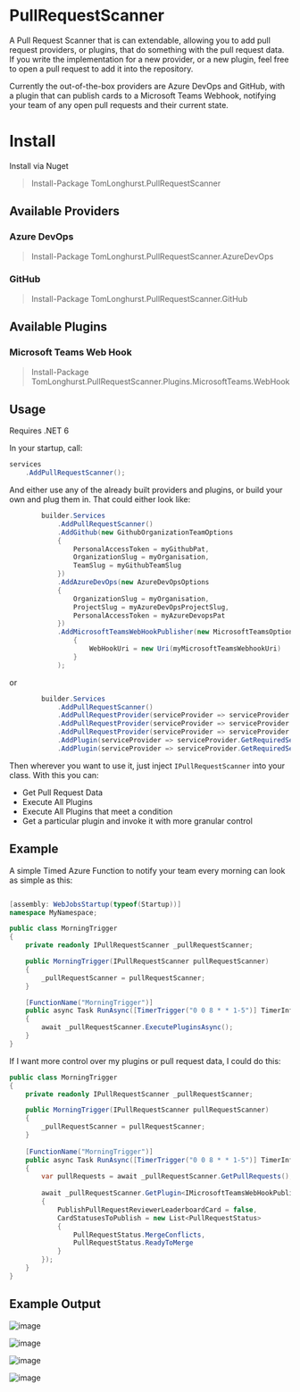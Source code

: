 # PullRequestScanner

A Pull Request Scanner that is can extendable, allowing you to add pull request providers, or plugins, that do something with the pull request data.
If you write the implementation for a new provider, or a new plugin, feel free to open a pull request to add it into the repository.

Currently the out-of-the-box providers are Azure DevOps and GitHub, with a plugin that can publish cards to a Microsoft Teams Webhook, notifying your team of any open pull requests and their current state.

# Install 
Install via Nuget 

> Install-Package TomLonghurst.PullRequestScanner

## Available Providers

### Azure DevOps
> Install-Package TomLonghurst.PullRequestScanner.AzureDevOps

### GitHub
> Install-Package TomLonghurst.PullRequestScanner.GitHub

## Available Plugins

### Microsoft Teams Web Hook
> Install-Package TomLonghurst.PullRequestScanner.Plugins.MicrosoftTeams.WebHook

## Usage

Requires .NET 6

In your startup, call: 

```csharp
services
    .AddPullRequestScanner();
```

And either use any of the already built providers and plugins, or build your own and plug them in.
That could either look like:
```csharp
        builder.Services
            .AddPullRequestScanner()
            .AddGithub(new GithubOrganizationTeamOptions
            {
                PersonalAccessToken = myGithubPat,
                OrganizationSlug = myOrganisation,
                TeamSlug = myGithubTeamSlug
            })
            .AddAzureDevOps(new AzureDevOpsOptions
            {
                OrganizationSlug = myOrganisation,
                ProjectSlug = myAzureDevOpsProjectSlug,
                PersonalAccessToken = myAzureDevopsPat
            })
            .AddMicrosoftTeamsWebHookPublisher(new MicrosoftTeamsOptions
                {
                    WebHookUri = new Uri(myMicrosoftTeamsWebhookUri)
                }
            );
```

or

```csharp
        builder.Services
            .AddPullRequestScanner()
            .AddPullRequestProvider(serviceProvider => serviceProvider.GetRequiredService<MyCustomPullRequestProvider1>())
            .AddPullRequestProvider(serviceProvider => serviceProvider.GetRequiredService<MyCustomPullRequestProvider2>())
            .AddPullRequestProvider(serviceProvider => serviceProvider.GetRequiredService<MyCustomPullRequestProvider3>())
            .AddPlugin(serviceProvider => serviceProvider.GetRequiredService<MyCustomPlugin1>())
            .AddPlugin(serviceProvider => serviceProvider.GetRequiredService<MyCustomPlugin2>());
```

Then wherever you want to use it, just inject `IPullRequestScanner` into your class. With this you can:
- Get Pull Request Data
- Execute All Plugins
- Execute All Plugins that meet a condition
- Get a particular plugin and invoke it with more granular control


## Example
A simple Timed Azure Function to notify your team every morning can look as simple as this:

```csharp

[assembly: WebJobsStartup(typeof(Startup))]
namespace MyNamespace;

public class MorningTrigger
{
    private readonly IPullRequestScanner _pullRequestScanner;

    public MorningTrigger(IPullRequestScanner pullRequestScanner)
    {
        _pullRequestScanner = pullRequestScanner;
    }

    [FunctionName("MorningTrigger")]
    public async Task RunAsync([TimerTrigger("0 0 8 * * 1-5")] TimerInfo myTimer, ILogger log)
    {
        await _pullRequestScanner.ExecutePluginsAsync();
    }
}
```

If I want more control over my plugins or pull request data, I could do this:

```csharp
public class MorningTrigger
{
    private readonly IPullRequestScanner _pullRequestScanner;

    public MorningTrigger(IPullRequestScanner pullRequestScanner)
    {
        _pullRequestScanner = pullRequestScanner;
    }
    
    [FunctionName("MorningTrigger")]
    public async Task RunAsync([TimerTrigger("0 0 8 * * 1-5")] TimerInfo myTimer, ILogger log)
    {
        var pullRequests = await _pullRequestScanner.GetPullRequests();
        
        await _pullRequestScanner.GetPlugin<IMicrosoftTeamsWebHookPublisher>().ExecuteAsync(pullRequests, new MicrosoftTeamsPublishOptions
        {
            PublishPullRequestReviewerLeaderboardCard = false,
            CardStatusesToPublish = new List<PullRequestStatus>
            {
                PullRequestStatus.MergeConflicts,
                PullRequestStatus.ReadyToMerge
            }
        });
    }
}
```

## Example Output

![image](https://user-images.githubusercontent.com/30480171/213030165-b16dc756-afdc-4a3b-993d-c3d9a78c4dc1.png)

![image](https://user-images.githubusercontent.com/30480171/213030213-ba01394d-e5ae-4960-b519-b3039e2eacfe.png)

![image](https://user-images.githubusercontent.com/30480171/213030243-a75b6ff3-5e26-408c-b553-6ede840976d0.png)

![image](https://user-images.githubusercontent.com/30480171/213030268-0b4c5325-3539-44f4-a842-d625cef64ce6.png)




